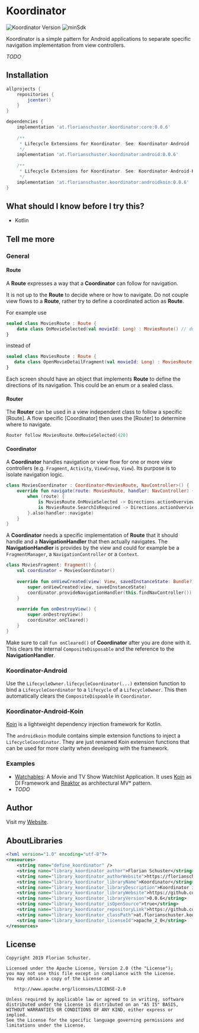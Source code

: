 # Koordinator
![Koordinator Version](https://img.shields.io/badge/Koordinator-0.0.6-orange.svg) ![minSdk](https://img.shields.io/badge/minSdk-14-green.svg)

Koordinator is a simple pattern for Android applications to separate specific navigation implementation from view controllers.

*TODO*

## Installation

```groovy
allprojects {
    repositories {
        jcenter()
    }
}

dependencies {
    implementation 'at.florianschuster.koordinator:core:0.0.6'
    
    /**
     * Lifecycle Extensions for Koordinator. See: Koordinator-Android
     */
    implementation 'at.florianschuster.koordinator:android:0.0.6'
    
    /**
     * Lifecycle Extensions for Koordinator. See: Koordinator-Android-Koin
     */
    implementation 'at.florianschuster.koordinator:androidkoin:0.0.6'
}
```

## What should I know before I try this?

* Kotlin

## Tell me more

### General

#### Route
A **Route** expresses a way that a **Coordinator** can follow for navigation.

It is not up to the **Route** to decide where or how to navigate. Do not couple view flows to a **Route**, rather try to define a coordinated action as **Route**.

For example use

``` kotlin
sealed class MoviesRoute : Route {
    data class OnMovieSelected(val movieId: Long) : MoviesRoute() // do
}
```

 instead of
 
 ``` kotlin
 sealed class MoviesRoute : Route {
    data class OpenMovieDetailFragment(val movieId: Long) : MoviesRoute() // don't
}
```

Each screen should have an object that implements **Route** to define the directions of its navigation. This could be an enum or a sealed class.

#### Router

The **Router** can be used in a view independent class to follow a specific [Route]. A flow specific [Coordinator] then uses the [Router] to determine where to navigate.

``` kotlin
Router follow MoviesRoute.OnMovieSelected(420)
```

#### Coordinator

A **Coordinator** handles navigation or view flow for one or more view controllers (e.g. `Fragment`, `Activity`, `ViewGroup`, `View`). Its purpose is to isolate navigation logic.

``` kotlin
class MoviesCoordinator : Coordinator<MoviesRoute, NavController>() {
    override fun navigate(route: MoviesRoute, handler: NavController) {
        when (route) {
            is MoviesRoute.OnMovieSelected -> Directions.actionOverviewToDetail(route.id)
            is MoviesRoute.SearchIsRequired -> Directions.actionOverviewToSearch()
        }.also(handler::navigate)
    }
}
```

A **Coordinator** needs a specific implementation of **Route** that it should handle and a **NavigationHandler** that then actually navigates. The **NavigationHandler** is provides by the view and could for example be a `FragmentManager`, a `NavigationController` or a `Context`.

``` kotlin
class MoviesFragment: Fragment() {
    val coordinator = MoviesCoordinator()
    
    override fun onViewCreated(view: View, savedInstanceState: Bundle?) {
        super.onViewCreated(view, savedInstanceState)
        coordinator.provideNavigationHandler(this.findNavController())
    }
    
    override fun onDestroyView() {
        super.onDestroyView()
        coordinator.onCleared()
    }
}
```

Make sure to call `fun onCleared()` of **Coordinator** after you are done with it. This clears the internal `CompositeDisposable` and the reference to the **NavigationHandler**.


### Koordinator-Android

Use the `LifecycleOwner.lifecycleCoordinator(...)` extension function to bind a `LifecycleCoordinator` to a `lifecycle` of a `LifecycleOwner`. This then automatically clears the `CompositeDispoable` in `Coordinator`.

### Koordinator-Android-Koin

[Koin](https://github.com/InsertKoinIO/koin) is a lightweight dependency injection framework for Kotlin.

The `androidkoin` module contains simple extension functions to inject a `LifecycleCoordinator`. They are just renamed Koin extension functions that can be used for more clarity when developing with the framework.

### Examples

* [Watchables](https://github.com/floschu/Watchables): A Movie and TV Show Watchlist Application. It uses [Koin](https://github.com/InsertKoinIO/koin) as DI Framework and [Reaktor](https://github.com/floschu/Reaktor) as architectural MV* pattern.
* *TODO*

## Author

Visit my [Website](https://florianschuster.at/).

## AboutLibraries

``` xml
<?xml version="1.0" encoding="utf-8"?>
<resources>
    <string name="define_koordinator" />
    <string name="library_koordinator_author">Florian Schuster</string>
    <string name="library_koordinator_authorWebsite">https://florianschuster.at</string>
    <string name="library_koordinator_libraryName">Koordinator</string>
    <string name="library_koordinator_libraryDescription">Koordinator is a simple pattern to separate specific navigation implementation from view controllers.</string>
    <string name="library_koordinator_libraryWebsite">https://github.com/floschu/Koordinator</string>
    <string name="library_koordinator_libraryVersion">0.0.6</string>
    <string name="library_koordinator_isOpenSource">true</string>
    <string name="library_koordinator_repositoryLink">https://github.com/floschu/Koordinator</string>
    <string name="library_koordinator_classPath">at.florianschuster.koordinator</string>
    <string name="library_koordinator_licenseId">apache_2_0</string>
</resources>
```

## License

```
Copyright 2019 Florian Schuster.

Licensed under the Apache License, Version 2.0 (the "License");
you may not use this file except in compliance with the License.
You may obtain a copy of the License at

   http://www.apache.org/licenses/LICENSE-2.0

Unless required by applicable law or agreed to in writing, software
distributed under the License is distributed on an "AS IS" BASIS,
WITHOUT WARRANTIES OR CONDITIONS OF ANY KIND, either express or implied.
See the License for the specific language governing permissions and
limitations under the License.
```
